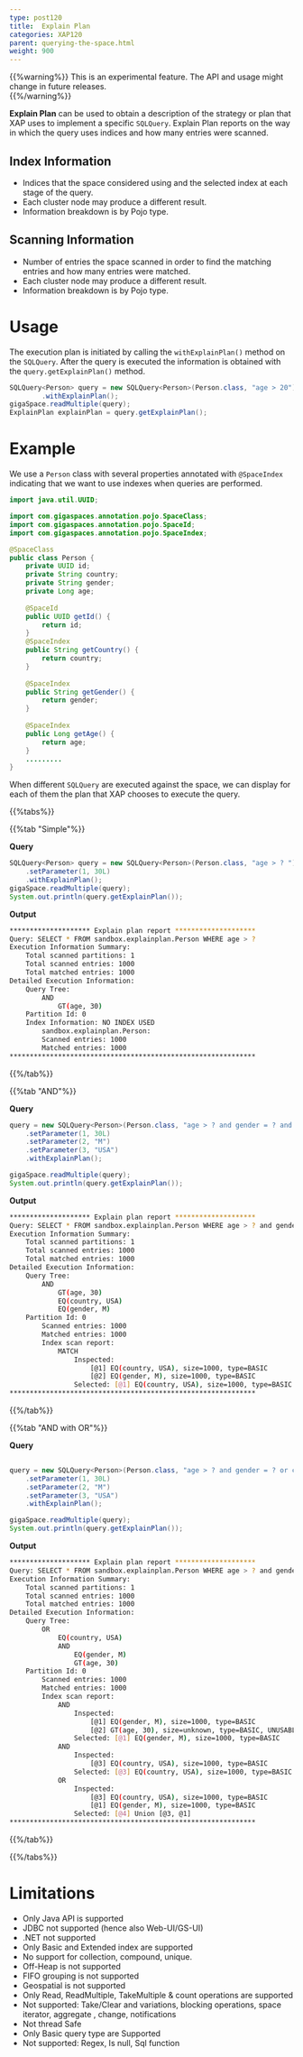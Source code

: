 ```yaml
---
type: post120
title:  Explain Plan
categories: XAP120
parent: querying-the-space.html
weight: 900
---
```


{{%warning%}}
This is an experimental feature. The API and usage might change in future releases.   
{{%/warning%}}


**Explain Plan** can be used to obtain a description of the strategy or plan that XAP uses to implement a specific `SQLQuery`. 
Explain Plan reports on the way in which the query uses indices and how many entries were scanned.



##  Index Information

 - Indices that the space considered using and the selected index at each stage of the query.
 - Each cluster node may produce a different result.
 - Information breakdown is by Pojo  type.

##  Scanning Information

 - Number of entries the space scanned in order to find the matching entries and how many entries were matched.
 - Each cluster node may produce a different result.
 - Information breakdown is by Pojo  type.



# Usage 

The execution plan is initiated by calling the `withExplainPlan()` method on the `SQLQuery`. After the query is executed the information is obtained with the `query.getExplainPlan()` method.

```java
SQLQuery<Person> query = new SQLQuery<Person>(Person.class, "age > 20")
        .withExplainPlan();
gigaSpace.readMultiple(query);
ExplainPlan explainPlan = query.getExplainPlan();
```
		
 

# Example

We use a `Person` class with several properties annotated with `@SpaceIndex` indicating that we want to use indexes when queries are performed.

```java
import java.util.UUID;

import com.gigaspaces.annotation.pojo.SpaceClass;
import com.gigaspaces.annotation.pojo.SpaceId;
import com.gigaspaces.annotation.pojo.SpaceIndex;

@SpaceClass
public class Person {
	private UUID id;
	private String country;
	private String gender;
	private Long age;
	
	@SpaceId
	public UUID getId() {
		return id;
	}
	@SpaceIndex
	public String getCountry() {
		return country;
	}
	
	@SpaceIndex
	public String getGender() {
		return gender;
	}
	
	@SpaceIndex
	public Long getAge() {
		return age;
	}
    .........
}

``` 

When different `SQLQuery` are executed against the space, we can display for each of them the plan that XAP chooses to execute the query.

{{%tabs%}}

{{%tab "Simple"%}}

**Query**

```java
SQLQuery<Person> query = new SQLQuery<Person>(Person.class, "age > ? ")
    .setParameter(1, 30L)
    .withExplainPlan();
gigaSpace.readMultiple(query);
System.out.println(query.getExplainPlan());
```
**Output**

```bash
******************** Explain plan report ********************
Query: SELECT * FROM sandbox.explainplan.Person WHERE age > ? 
Execution Information Summary:
	Total scanned partitions: 1
	Total scanned entries: 1000
	Total matched entries: 1000
Detailed Execution Information:
	Query Tree:
		AND
			GT(age, 30)
	Partition Id: 0
	Index Information: NO INDEX USED
		sandbox.explainplan.Person:
		Scanned entries: 1000
		Matched entries: 1000
*************************************************************
```
{{%/tab%}}

 
{{%tab "AND"%}}

**Query**

```java
query = new SQLQuery<Person>(Person.class, "age > ? and gender = ? and country = ?")
    .setParameter(1, 30L)
    .setParameter(2, "M")
    .setParameter(3, "USA")
    .withExplainPlan();

gigaSpace.readMultiple(query);
System.out.println(query.getExplainPlan());
```
**Output**

```bash
******************** Explain plan report ********************
Query: SELECT * FROM sandbox.explainplan.Person WHERE age > ? and gender = ? and country = ?
Execution Information Summary:
	Total scanned partitions: 1
	Total scanned entries: 1000
	Total matched entries: 1000
Detailed Execution Information:
	Query Tree:
		AND
			GT(age, 30)
			EQ(country, USA)
			EQ(gender, M)
	Partition Id: 0
		Scanned entries: 1000
		Matched entries: 1000
		Index scan report:
			MATCH
				Inspected: 
					[@1] EQ(country, USA), size=1000, type=BASIC
					[@2] EQ(gender, M), size=1000, type=BASIC
				Selected: [@1] EQ(country, USA), size=1000, type=BASIC
*************************************************************
```
{{%/tab%}}



{{%tab "AND with OR"%}}

**Query**

```java
 	
query = new SQLQuery<Person>(Person.class, "age > ? and gender = ? or country = ? ")
    .setParameter(1, 30L)
    .setParameter(2, "M")
    .setParameter(3, "USA")
    .withExplainPlan();

gigaSpace.readMultiple(query);
System.out.println(query.getExplainPlan());
```
**Output**

```bash
******************** Explain plan report ********************
Query: SELECT * FROM sandbox.explainplan.Person WHERE age > ? and gender = ? or country = ? 
Execution Information Summary:
	Total scanned partitions: 1
	Total scanned entries: 1000
	Total matched entries: 1000
Detailed Execution Information:
	Query Tree:
		OR
			EQ(country, USA)
			AND
				EQ(gender, M)
				GT(age, 30)
	Partition Id: 0
		Scanned entries: 1000
		Matched entries: 1000
		Index scan report:
			AND
				Inspected: 
					[@1] EQ(gender, M), size=1000, type=BASIC
					[@2] GT(age, 30), size=unknown, type=BASIC, UNUSABLE
				Selected: [@1] EQ(gender, M), size=1000, type=BASIC
			AND
				Inspected: 
					[@3] EQ(country, USA), size=1000, type=BASIC
				Selected: [@3] EQ(country, USA), size=1000, type=BASIC
			OR
				Inspected: 
					[@3] EQ(country, USA), size=1000, type=BASIC
					[@1] EQ(gender, M), size=1000, type=BASIC
				Selected: [@4] Union [@3, @1]
************************************************************* 
```
{{%/tab%}}

{{%/tabs%}}


 
# Limitations
 
 - Only Java API is supported
 - JDBC not supported (hence also Web-UI/GS-UI)
 - .NET not supported
 - Only Basic and Extended index are supported
 - No support for collection, compound, unique.
 - Off-Heap is not supported
 - FIFO grouping is not supported
 - Geospatial is not supported
 - Only Read, ReadMultiple, TakeMultiple & count  operations are supported
 - Not supported: Take/Clear and variations, blocking operations, space iterator, aggregate , change, notifications
 - Not thread Safe
 - Only Basic query type are Supported
 - Not supported: Regex, Is null, Sql function
 
